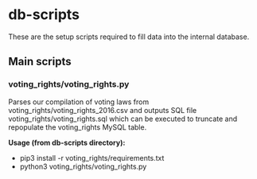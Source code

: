 # db-scripts
These are the setup scripts required to fill data into the internal database.

## Main scripts
### voting_rights/voting_rights.py
Parses our compilation of voting laws from voting_rights/voting_rights_2016.csv and outputs SQL file voting_rights/voting_rights.sql which can be executed to truncate and repopulate the voting_rights MySQL table.

**Usage (from db-scripts directory):**
* pip3 install -r voting_rights/requirements.txt
* python3 voting_rights/voting_rights.py
